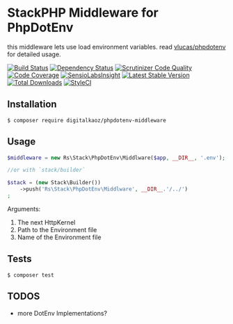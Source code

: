 # StackPHP Middleware for PhpDotEnv

this middleware lets use load environment variables. read [vlucas/phpdotenv](https://github.com/vlucas/phpdotenv) for detailed usage.

[![Build Status](https://img.shields.io/travis/digitalkaoz/phpdotenv-middleware/master.svg?style=flat-square)](https://travis-ci.org/digitalkaoz/phpdotenv-middleware)
[![Dependency Status](https://img.shields.io/versioneye/d/php/digitalkaoz:phpdotenv-middleware.svg?style=flat-square)](https://www.versioneye.com/php/digitalkaoz:phpdotenv-middleware)
[![Scrutinizer Code Quality](https://img.shields.io/scrutinizer/g/digitalkaoz/phpdotenv-middleware.svg?style=flat-square)](https://scrutinizer-ci.com/g/digitalkaoz/phpdotenv-middleware/?branch=master)
[![Code Coverage](https://img.shields.io/scrutinizer/coverage/g/digitalkaoz/phpdotenv-middleware/master.svg?style=flat-square)](https://scrutinizer-ci.com/g/digitalkaoz/phpdotenv-middleware/?branch=master)
[![SensioLabsInsight](https://img.shields.io/sensiolabs/i/e808a644-132e-4de2-8fff-907808c0755b.svg?style=flat-square)](https://insight.sensiolabs.com/projects/e808a644-132e-4de2-8fff-907808c0755b)
[![Latest Stable Version](https://img.shields.io/packagist/v/digitalkaoz/phpdotenv-middleware.svg?style=flat-square)](https://packagist.org/packages/digitalkaoz/phpdotenv-middleware)
[![Total Downloads](https://img.shields.io/packagist/dt/digitalkaoz/phpdotenv-middleware.svg?style=flat-square)](https://packagist.org/packages/digitalkaoz/phpdotenv-middleware)
[![StyleCI](https://styleci.io/repos/66352775/shield)](https://styleci.io/repos/66352775)

## Installation

```
$ composer require digitalkaoz/phpdotenv-middleware
```

## Usage

```php
$middleware = new Rs\Stack\PhpDotEnv\Middlware($app, __DIR__, '.env');

//or with `stack/builder`

$stack = (new Stack\Builder())
    ->push('Rs\Stack\PhpDotEnv\Middlware', __DIR__.'/../')
;
```

Arguments:

1. The next HttpKernel
2. Path to the Environment file
3. Name of the Environment file

## Tests

```
$ composer test
```

## TODOS

* more DotEnv Implementations?
